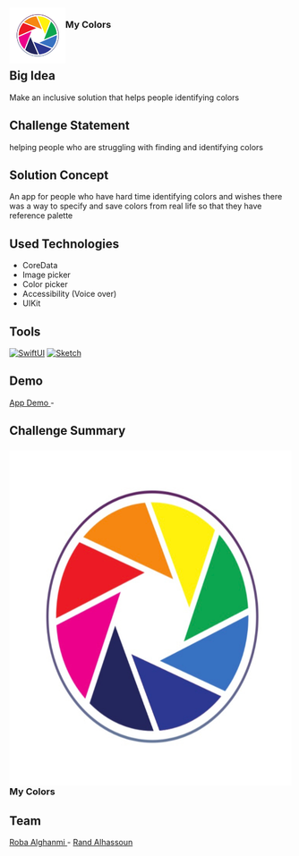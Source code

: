 <!-- PROJECT LOGO -->

<div>

<h3><img align="left" width="100" height="100" src="App_Icon.jpeg"> <br/> My Colors <br/>
<a href=""> </a> <br/> <br/> </h3>   


 </div>   

## Big Idea
Make an inclusive solution that helps people identifying colors

## Challenge Statement
helping people who are struggling with finding and identifying colors

## Solution Concept
An app for people who have hard time identifying colors and wishes there was a way to specify and save colors from real life so that they have reference palette

## Used Technologies 
- CoreData
- Image picker
- Color picker
- Accessibility (Voice over)
- UIKit

## Tools
[![SwiftUI][SwiftUI-img]][SwiftUI-url]   [![Sketch][Sketch-img]][Sketch-url]  
## Demo
<a href="https://drive.google.com/file/d/1-OTDphHr4CGZj1QLBFcD6ELSkvsfuVTj/view?usp=share_link"> App Demo </a> - 

## Challenge Summary

<h3><img align="left" width="1000" height="600" src="App_Icon.jpeg"> <br/> My Colors <br/>


## Team

<a href="https://www.linkedin.com/in/roba-alghanmi-181224205/">Roba Alghanmi </a> - 
<a href="https://www.linkedin.com/in/rand-alhassoun-b067b91a3/">Rand Alhassoun </a>

<!-- MARKDOWN LINKS & IMAGES -->

<!-- https://www.markdownguide.org/basic-syntax/#reference-style-links -->

[SwiftUI-img]: https://img.shields.io/badge/-SwiftUI-blue

[SwiftUI-url]: https://developer.apple.com/xcode/swiftui/

[Sketch-img]: https://img.shields.io/badge/-Sketch-yellow

[Sketch-url]: https://www.sketch.com

